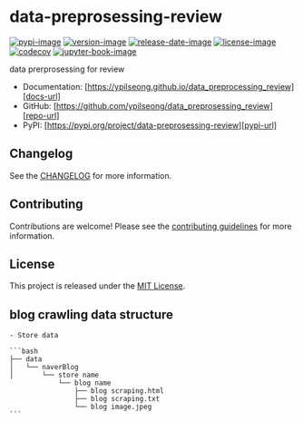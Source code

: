 # data-preprosessing-review

[![pypi-image]][pypi-url]
[![version-image]][release-url]
[![release-date-image]][release-url]
[![license-image]][license-url]
[![codecov][codecov-image]][codecov-url]
[![jupyter-book-image]][docs-url]

<!-- Links: -->
[codecov-image]: https://codecov.io/gh/ypilseong/data_preprosessing_review/branch/main/graph/badge.svg?token=[REPLACE_ME]
[codecov-url]: https://codecov.io/gh/ypilseong/data_preprosessing_review
[pypi-image]: https://img.shields.io/pypi/v/data-preprosessing-review
[license-image]: https://img.shields.io/github/license/ypilseong/data_preprosessing_review
[license-url]: https://github.com/ypilseong/data_preprosessing_review/blob/main/LICENSE
[version-image]: https://img.shields.io/github/v/release/ypilseong/data_preprosessing_review?sort=semver
[release-date-image]: https://img.shields.io/github/release-date/ypilseong/data_preprosessing_review
[release-url]: https://github.com/ypilseong/data_preprosessing_review/releases
[jupyter-book-image]: https://jupyterbook.org/en/stable/_images/badge.svg

[repo-url]: https://github.com/ypilseong/data_preprosessing_review
[pypi-url]: https://pypi.org/project/data-preprosessing-review
[docs-url]: https://ypilseong.github.io/data_preprocessing_review
[changelog]: https://github.com/ypilseong/data_preprosessing_review/blob/main/CHANGELOG.md
[contributing guidelines]: https://github.com/ypilseong/data_preprosessing_review/blob/main/CONTRIBUTING.md
<!-- Links: -->

data prerprosessing for review

- Documentation: [https://ypilseong.github.io/data_preprocessing_review][docs-url]
- GitHub: [https://github.com/ypilseong/data_preprosessing_review][repo-url]
- PyPI: [https://pypi.org/project/data-preprosessing-review][pypi-url]



## Changelog

See the [CHANGELOG] for more information.

## Contributing

Contributions are welcome! Please see the [contributing guidelines] for more information.

## License

This project is released under the [MIT License][license-url].


## blog crawling data structure

    - Store data
    
    ```bash
    ├── data
    │   └── naverBlog
    │       └── store name 
                └── blog name
                    ├── blog scraping.html
                    ├── blog scraping.txt
                    └── blog image.jpeg
    ```